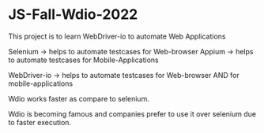 # JS-Fall-Wdio-2022

This project is to learn WebDriver-io to automate Web Applications



Selenium -> helps to automate testcases for Web-browser
Appium -> helps to automate testcases for Mobile-Applications

WebDriver-io -> helps to automate testcases for Web-browser AND for mobile-applications

Wdio works faster as compare to selenium.

Wdio is becoming famous and companies prefer to use it over selenium due to faster execution.

